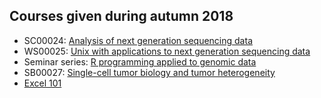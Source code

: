 ## Courses given during autumn 2018

  * SC00024: [Analysis of next generation sequencing data](https://github.com/bcfgothenburg/HT18/wiki/Analysis-of-next-generation-sequencing-data)
  * WS00025: [Unix with applications to next generation sequencing data ](https://github.com/bcfgothenburg/HT18/wiki/Unix-with-applications-to-next-generation-sequencing-data)
  * Seminar series: [R programming applied to genomic data](https://github.com/bcfgothenburg/HT18/wiki/R-programming-applied-to-genomic-data)
  * SB00027: [Single-cell tumor biology and tumor heterogeneity](https://github.com/bcfgothenburg/HT18/wiki/scRNAseq)
  * [Excel 101](https://github.com/bcfgothenburg/HT18/wiki/Excel-101) 
